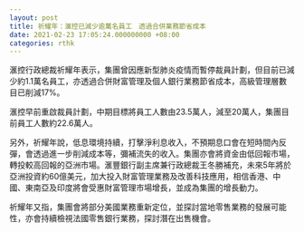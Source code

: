 ```yaml
---
layout: post
title: 祈耀年：滙控已減少逾萬名員工　透過合併業務節省成本
date: 2021-02-23 17:05:24.000000000 +08:00
categories: rthk
---
```


滙控行政總裁祈耀年表示，集團曾因應新型肺炎疫情而暫停裁員計劃，但目前已減少約1.1萬名員工，亦透過合併財富管理及個人銀行業務節省成本，高級管理層數目已削減17%。

滙控早前重啟裁員計劃，中期目標將員工人數由23.5萬人，減至20萬人，集團目前員工人數約22.6萬人。

另外，祈耀年說，低息環境持續，打擊淨利息收入，不預期息口會在短時間內反彈，會透過進一步削減成本等，彌補流失的收入。集團亦會將資金由低回報市場，轉投較高回報的亞洲市場。滙豐銀行副主席兼行政總裁王冬勝補充，未來5年將於亞洲投資約60億美元，加大投入財富管理業務及改善科技應用，相信香港、中國、東南亞及印度將會受惠財富管理市場增長，並成為集團的增長動力。

祈耀年又指，集團會將部分美國業務重新定位，並探討當地零售業務的發展可能性，亦會持續檢視法國零售銀行業務，探討潛在出售機會。
